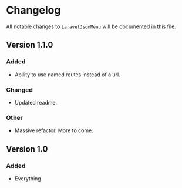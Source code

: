 # Changelog

All notable changes to `LaravelJsonMenu` will be documented in this file.

## Version 1.1.0
### Added
- Ability to use named routes instead of a url.

### Changed
- Updated readme.

### Other
- Massive refactor. More to come.

## Version 1.0

### Added
- Everything
